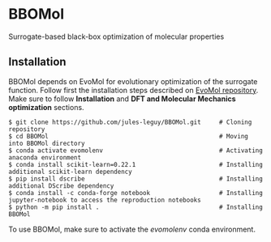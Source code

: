 # BBOMol
Surrogate-based black-box optimization of molecular properties

## Installation

BBOMol depends on EvoMol for evolutionary optimization of the surrogate function. Follow first the installation steps 
described on <a href='https://github.com/jules-leguy/evomol'>EvoMol repository</a>. Make sure to follow **Installation** 
and **DFT and Molecular Mechanics optimization** sections.

```shell script
$ git clone https://github.com/jules-leguy/BBOMol.git     # Cloning repository
$ cd BBOMol                                               # Moving into BBOMol directory
$ conda activate evomolenv                                # Activating anaconda environment
$ conda install scikit-learn=0.22.1                       # Installing additional scikit-learn dependency
$ pip install dscribe                                     # Installing additional DScribe dependency
$ conda install -c conda-forge notebook                   # Installing jupyter-notebook to access the reproduction notebooks
$ python -m pip install .                                 # Installing BBOMol
```

To use BBOMol, make sure to activate the *evomolenv* conda environment.


